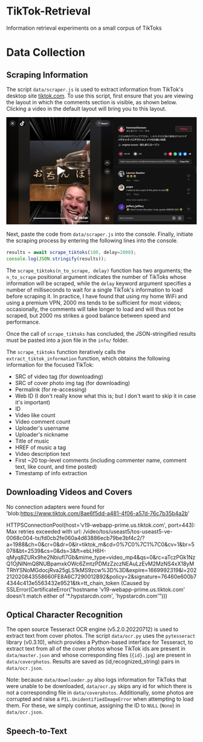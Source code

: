# TikTok-Retrieval
 Information retrieval experiments on a small corpus of TikToks

# Data Collection

## Scraping Information

The script `data/scraper.js` is used to extract information from TikTok's desktop site [tiktok.com](https://tiktok.com). To use this script, first ensure that you are viewing the layout in which the comments section is visible, as shown below. Clicking a video in the default layout will bring you to this layout.

<img src="misc/tiktok desktop.jpg" />

Next, paste the code from `data/scraper.js` into the console. Finally, initiate the scraping process by entering the following lines into the console.

```javascript
results = await scrape_tiktoks(100, delay=2000);
console.log(JSON.stringify(results));
```

The `scrape_tiktoks(n_to_scrape, delay)` function has two arguments; the `n_to_scrape` positional argument indicates the number of TikToks whose information will be scraped, while the `delay` keyword argument specifies a number of milliseconds to wait for a single TikTok's information to load before scraping it. In practice, I have found that using my home WiFi and using a premium VPN, 2000 ms tends to be sufficient for most videos; occasionally, the comments will take longer to load and will thus not be scraped, but 2000 ms strikes a good balance between speed and performance.

Once the call of `scrape_tiktoks` has concluded, the JSON-stringified results must be pasted into a json file in the `info/` folder.

The `scrape_tiktoks` function iteratively calls the `extract_tiktok_information` function, which obtains the following information for the focused TikTok:

- SRC of video tag (for downloading)
- SRC of cover photo img tag (for downloading)
- Permalink (for re-accessing)
- Web ID (I don't really know what this is; but I don't want to skip it
    in case it's important)
- ID
- Video like count
- Video comment count
- Uploader's username
- Uploader's nickname
- Title of music
- HREF of music a tag
- Video description text
- First ~20 top-level comments (including commenter name, comment text, like count, and time posted)
- Timestamp of info extraction




## Downloading Videos and Covers

No connection adapters were found for 'blob:https://www.tiktok.com/8ae6f5dd-a481-4f06-a57d-76c7b35b4a2b'

HTTPSConnectionPool(host='v19-webapp-prime.us.tiktok.com', port=443): Max retries exceeded with url: /video/tos/useast5/tos-useast5-ve-0068c004-tx/fd0cb2fe060a4d63886ecb79be3bf4c2/?a=1988&ch=0&cr=0&dr=0&lr=tiktok_m&cd=0%7C0%7C1%7C0&cv=1&br=5078&bt=2539&cs=0&ds=3&ft=ebLH6H-qMyq8ZURx9he2Nbiufl7Gb&mime_type=video_mp4&qs=0&rc=aTczPGk1NzQ1OjNlNmQ8NUBpamxkOWc6ZmtzPDMzZzczNEAuLzEvM2MzNS4xX18yMTRhYSNoMGdocjRva25gLS1kMS9zcw%3D%3D&expire=1669992319&l=202212020843558660FE8A6C7290012B92&policy=2&signature=76460e600b74344c413e5563432e9521&tk=tt_chain_token (Caused by SSLError(CertificateError("hostname 'v19-webapp-prime.us.tiktok.com' doesn't match either of '*.hypstarcdn.com', 'hypstarcdn.com'")))


## Optical Character Recognition

The open source Tesseract OCR engine (v5.2.0.20220712) is used to extract text from cover photos. The script `data/ocr.py` uses the `pytesseract` library (v0.3.10), which provides a Python-based interface for Tesseract, to extract text from all of the cover photos whose TikTok ids are present in `data/master.json` and whose corresponding files (`{id}.jpg`) are present in `data/coverphotos`. Results are saved as (id,recognized_string) pairs in `data/ocr.json`.

Note: because `data/downloader.py` also logs information for TikToks that were unable to be downloaded, `data/ocr.py` skips any id for which there is not a corresponding file in `data/coverphotos`. Additionally, some photos are corrupted and raise a `PIL.UnidentifiedImageError` when attempting to load them. For these, we simply continue, assigning the ID to `NULL` (`None`) in `data/ocr.json`.


## Speech-to-Text



##
